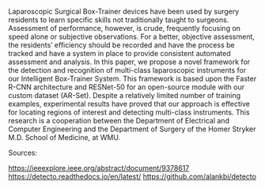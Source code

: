Laparoscopic Surgical Box-Trainer devices have been used by surgery residents to learn specific skills not traditionally taught to surgeons. Assessment of performance, however, is crude, frequently focusing on speed alone or subjective observations. For a better, objective assessment, the residents’ efficiency should be recorded and have the process be tracked and have a system in place to provide consistent automated assessment and analysis. In this paper, we propose a novel framework for the detection and recognition of multi-class laparoscopic instruments for our Intelligent Box-Trainer System. This framework is based upon the Faster R-CNN architecture and RESNet-50 for an open-source module with our custom dataset (AR-Set). Despite a relatively limited number of training examples, experimental results have proved that our approach is effective for locating regions of interest and detecting multi-class instruments. This research is a cooperation between the Department of Electrical and Computer Engineering and the Department of Surgery of the Homer Stryker M.D. School of Medicine, at WMU.

Sources:

https://ieeexplore.ieee.org/abstract/document/9378617
https://detecto.readthedocs.io/en/latest/
https://github.com/alankbi/detecto
